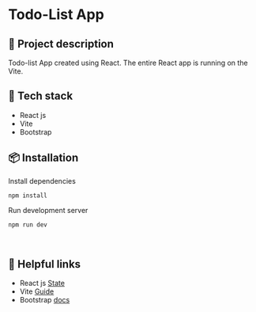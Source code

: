 # Todo-List App

## 📄 Project description

Todo-list App created using React. The entire React app is running on the Vite.



## 🚀 Tech stack

- React js
- Vite
- Bootstrap


## 📦 Installation


Install dependencies
```
npm install
```

Run development server
```
npm run dev
```
<br>

## 📌 Helpful links

- React js [State](https://react.dev/learn/state-a-components-memory) 
- Vite [Guide](https://vitejs.dev/guide/) 
- Bootstrap [docs](https://getbootstrap.com/docs/5.3/getting-started/introduction/) 
